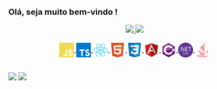 <h3>Olá, seja muito bem-vindo !</h3>

<div align="center">
  <a href="https://github.com/renangeraldosilva">
 <img height="180em" src="https://github-readme-stats.vercel.app/api?username=renangeraldosilva&show_icons=true&theme=dracula&include_all_commits=true&count_private=true"/>
  <img height="180em" src="https://github-readme-stats.vercel.app/api/top-langs/?username=renangeraldosilva&layout=compact&langs_count=7&theme=dracula"/>
</div>

 <div align="center" style="display: inline_block"><br>
  <img align="center" height="30" width="30" src="https://raw.githubusercontent.com/devicons/devicon/master/icons/javascript/javascript-plain.svg">
  <img align="center" height="30" width="30" src="https://raw.githubusercontent.com/devicons/devicon/master/icons/typescript/typescript-plain.svg">
  <img align="center" height="30" width="30" src="https://raw.githubusercontent.com/devicons/devicon/master/icons/react/react-original.svg">
  <img align="center" height="30" width="30" src="https://raw.githubusercontent.com/devicons/devicon/master/icons/html5/html5-original.svg">
  <img align="center" height="30" width="30" src="https://raw.githubusercontent.com/devicons/devicon/master/icons/css3/css3-original.svg">
  <img align="center" height="30" width="30" src="https://raw.githubusercontent.com/devicons/devicon/master/icons/angularjs/angularjs-original.svg">
  <img align="center" height="30" width="30" src="https://raw.githubusercontent.com/devicons/devicon/master/icons/csharp/csharp-original.svg">
  <img align="center" height="30" width="30" src="https://raw.githubusercontent.com/devicons/devicon/master/icons/dotnetcore/dotnetcore-original.svg">
  <img align="center" height="30" width="30" src="https://raw.githubusercontent.com/devicons/devicon/master/icons/java/java-plain.svg">
</div>
 
  ##
 
<div> 
  <a href = "mailto:renangeraldosilva@gmail.com"><img src="https://img.shields.io/badge/-Gmail-%23333?style=for-the-badge&logo=gmail&logoColor=white" target="_blank"></a>
  <a href="https://www.linkedin.com/in/renan-da-silva-975b99209/" target="_blank"><img src="https://img.shields.io/badge/-LinkedIn-%230077B5?style=for-the-badge&logo=linkedin&logoColor=white" target="_blank"></a>
</div>
